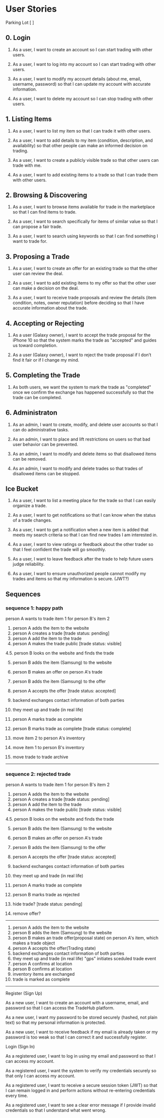 # User Stories

Parking Lot [   ]

## 0. Login

1. As a user, I want to create an account so I can start trading with other users.

2. As a user, I want to log into my account so I can start trading with other users.

3. As a user, I want to modify my account details (about me, email, username, password) so that I can update my account with accurate information.

4. As a user, I want to delete my account so I can stop trading with other users.

## 1. Listing Items

1. As a user, I want to list my item so that I can trade it with other users.

2. As a user, I want to add details to my item (condition, description, and availability) so that other people can make an informed decision on trading.

3. As a user, I want to create a publicly visible trade so that other users can trade with me.

4. As a user, I want to add existing items to a trade so that I can trade them with other users.

## 2. Browsing & Discovering

1. As a user, I want to browse items available for trade in the marketplace so that I can find items to trade.

2. As a user, I want to search specifically for items of similar value so that I can propose a fair trade.

3. As a user, I want to search using keywords so that I can find something I want to trade for.

## 3. Proposing a Trade

1. As a user, I want to create an offer for an existing trade so that the other user can review the deal.

2. As a user, I want to add existing items to my offer so that the other user can make a decision on the deal.

3. As a user, I want to receive trade proposals and review the details (item condition, notes, owner reputation) before deciding so that I have accurate information about the trade.

## 4. Accepting or Rejecting

1. As a user (Galaxy owner), I want to accept the trade proposal for the iPhone 10 so that the system marks the trade as "accepted" and guides us toward completion.

2. As a user (Galaxy owner), I want to reject the trade proposal if I don’t find it fair or if I change my mind.

## 5. Completing the Trade

1. As both users, we want the system to mark the trade as "completed" once we confirm the exchange has happened successfully so that the trade can be completed.

## 6. Administraton

1. As an admin, I want to create, modify, and delete user accounts so that I can do administrative tasks.

2. As an admin, I want to place and lift restrictions on users so that bad user behavior can be prevented.

3. As an admin, I want to modify and delete items so that disallowed items can be removed.

4. As an admin, I want to modify and delete trades so that trades of disallowed items can be stopped.

## Ice Bucket

1. As a user, I want to list a meeting place for the trade so that I can easily organize a trade.

2. As a user, I want to get notifications so that I can know when the status of a trade changes.

3. As a user, I want to get a notification when a new item is added that meets my search criteria so that I can find new trades I am interested in.

4. As a user, I want to view ratings or feedback about the other trader so that I feel confident the trade will go smoothly.

5. As a user, I want to leave feedback after the trade to help future users judge reliability.

6. As a user, I want to ensure unauthorized people cannot modify my trades and items so that my information is secure. (JWT?)

## Sequences

### sequence 1: happy path

person A wants to trade item 1 for person B's item 2

1. person A adds the item to the website
2. person A creates a trade
[trade status: pending]
3. person A add the item to the trade
4. person A makes the trade public
[trade status: visible]

4.5. person B looks on the website and finds the trade

5. person B adds the item (Samsung) to the website
6. person B makes an offer on person A's trade
7. person B adds the item (Samsung) to the offer

8. person A accepts the offer
[trade status: accepted]
9. backend exchanges contact information of both parties
10. they meet up and trade (in real life)
11. person A marks trade as complete
12. person B marks trade as complete
[trade status: complete]

13. move item 2 to person A's inventory
14. move item 1 to person B's inventory
15. move trade to trade archive

---

### sequence 2: rejected trade

person A wants to trade item 1 for person B's item 2

1. person A adds the item to the website
2. person A creates a trade
[trade status: pending]
3. person A add the item to the trade
4. person A makes the trade public
[trade status: visible]

4.5. person B looks on the website and finds the trade

5. person B adds the item (Samsung) to the website
6. person B makes an offer on person A's trade
7. person B adds the item (Samsung) to the offer

8. person A accepts the offer
[trade status: accepted]
9. backend exchanges contact information of both parties
10. they meet up and trade (in real life)
11. person A marks trade as complete
12. person B marks trade as rejected

13. hide trade?
[trade status: pending]
14. remove offer?

---

1. person A adds the item to the website
2. person B adds the item (Samsung) to the website
3. person B makes an trade offer(proposal state) on person A's item, which makes a trade object
4. person A accepts the offer(Trading state)
5. backend exchanges contact information of both parties
6. they meet up and trade (in real life) "gps" initiates sceduled trade event
7. person A confirms at location
8. person B confirms at location
9. inventory items are exchanged
9. trade is marked as complete


------------


Register (Sign Up)

As a new user, I want to create an account with a username, email, and password so that I can access the TradeHub platform.

As a new user, I want my password to be stored securely (hashed, not plain text) so that my personal information is protected.

As a new user, I want to receive feedback if my email is already taken or my password is too weak so that I can correct it and successfully register.

Login (Sign In)

As a registered user, I want to log in using my email and password so that I can access my account.

As a registered user, I want the system to verify my credentials securely so that only I can access my account.

As a registered user, I want to receive a secure session token (JWT) so that I can remain logged in and perform actions without re-entering credentials every time.

As a registered user, I want to see a clear error message if I provide invalid credentials so that I understand what went wrong.




